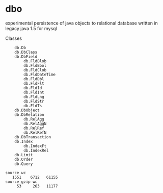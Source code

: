 # dbo
experimental persistence of java objects to relational database written in legacy java 1.5 for mysql

Classes
```
    db.Db
    db.DbClass
    db.DbField
        db.FldBlob
        db.FldBool
        db.FldClob
        db.FldDateTime
        db.FldDbl
        db.FldFlt
        db.FldId
        db.FldInt
        db.FldLng
        db.FldStr
        db.FldTs
    db.DbObject
    db.DbRelation
        db.RelAgg
        db.RelAggN
        db.RelRef
        db.RelRefN
    db.DbTransaction
    db.Index
        db.IndexFt
        db.IndexRel
    db.Limit
    db.Order
    db.Query
```
```
source wc
   1551    6712   61155
source gzip wc
     53     263   11177
```
